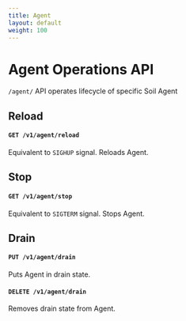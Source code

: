```yaml
---
title: Agent
layout: default
weight: 100
---
```


# Agent Operations API

`/agent/` API operates lifecycle of specific Soil Agent 

## Reload

#### `GET /v1/agent/reload`

Equivalent to `SIGHUP` signal. Reloads Agent.

## Stop

#### `GET /v1/agent/stop`

Equivalent to `SIGTERM` signal. Stops Agent.

## Drain

#### `PUT /v1/agent/drain`

Puts Agent in drain state.

#### `DELETE /v1/agent/drain`

Removes drain state from Agent.